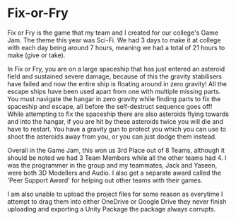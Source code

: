 # Fix-or-Fry

Fix or Fry is the game that my team and I created for our college's Game Jam. The theme this year was Sci-Fi. We had 3 days to make it at college with each day being around 7 hours, meaning we had a total of 21 hours to make (give or take).

In Fix or Fry, you are on a large spaceship that has just entered an asteroid field and sustained severe damage, because of this the gravity stabilisers have failed and now the entire ship is floating around in zero gravity! All the escape ships have been used apart from one with multiple missing parts. You must navigate the hangar in zero gravity while finding parts to fix the spaceship and escape, all before the self-destruct sequence goes off! While attempting to fix the spaceship there are also asteroids flying towards and into the hangar, if you are hit by these asteroids twice you will die and have to restart. You have a gravity gun to protect you which you can use to shoot the asteroids away from you, or you can just dodge them instead.

Overall in the Game Jam, this won us 3rd Place out of 8 Teams, although it should be noted we had 3 Team Members while all the other teams had 4. I was the programmer in the group and my teammates, Jack and Yaseen, were both 3D Modellers and Audio. I also get a separate award called the 'Peer Support Award' for helping out other teams with their games.

I am also unable to upload the project files for some reason as everytime I attempt to drag them into either OneDrive or Google Drive they never finish uploading and exporting a Unity Package the package always corrupts.
